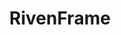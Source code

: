 ---
title: RivenFrame
crosslinks:
- wartrade
- Warframe
- warframe
- ShitEvilModsSay
- warframeclanrecruit
---